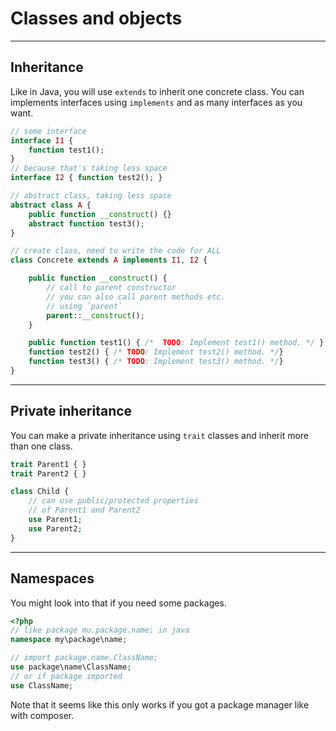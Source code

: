# Classes and objects

<hr class="sl">

## Inheritance

Like in Java, you will use ``extends`` to
inherit one concrete class. You can implements
interfaces using ``implements`` and as many interfaces
as you want.

```php
// some interface
interface I1 { 
    function test1();
}
// because that's taking less space
interface I2 { function test2(); }
```

```php
// abstract class, taking less space
abstract class A { 
    public function __construct() {}
    abstract function test3();
}
```

```php
// create class, need to write the code for ALL
class Concrete extends A implements I1, I2 {

    public function __construct() {
        // call to parent constructor
        // you can also call parent methods etc.
        // using `parent`
        parent::__construct();
    }

    public function test1() { /*  TODO: Implement test1() method. */ }
    function test2() { /* TODO: Implement test2() method. */}
    function test3() { /* TODO: Implement test3() method. */}
}
```

<hr class="sr">

## Private inheritance

You can make a private inheritance
using ``trait`` classes and inherit more than one
class.

```php
trait Parent1 { }
trait Parent2 { }

class Child {
    // can use public/protected properties
    // of Parent1 and Parent2
    use Parent1;
    use Parent2;
}
```

<hr class="sl">

## Namespaces

You might look into that if you need some
packages.

```php
<?php
// like package mu.package.name; in java
namespace my\package\name;

// import package.name.ClassName;
use package\name\ClassName;
// or if package imported
use ClassName;
```

Note that it seems like this only works
if you got a package manager like with
composer.